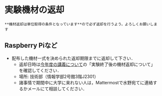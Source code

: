 # 実験機材の返却

```{important}
**機材返却は単位取得の条件となっています**ので必ず返却を行うよう，よろしくお願いします
```

## Raspberry Piなど

- 配布した機材一式を決められた返却期限までに返却して下さい．
  - 返却日時は[今年度の講義について](../schedule)の「実験終了後の機材返却について」を確認してください．
  - 場所: 技術部（情報学部2号館3階J2301）
  - 諸事情で期間中に大学に来れない人は，Mattermostで水野宛てに連絡するかメールにて相談してください．

<!-- ## Intel NUKEなど箱に入っているもの(以下、今年度は関係ありません)

### SSDの初期化

-   OSインストール時に使用した**USBメモリ**を差し込んで，**F10**を押しながら起動してください．

-   起動デバイスの選択画面が表示されたら，USBからFedoraを起動しましょう．

-   **Try Fedora**と**Install to Hard Drive**のボタンが表示されるので，**Try Fedora**を選択してください．

-   英語表記が良くわからない人は，**設定**の**キーボード**で**Language**を日本語に変更してみてください．

-   OSが起動し終わったら，**Terminal(端末)**を起動してください．

-   SSDのデバイス名を確認し，そのデバイスを全消去します．
    -   **fdisk**コマンドでディスク一覧が，例えば**/dev/sda3**のような形式で表示されます．皆さんのサーバ機に搭載しているディスク容量に近いものがSSDです．

-   この処理はSSDを全て「0」で埋めるという処理になります．例えばパーテーションを解放しても，データが消えたように見えますが，実際は管理テーブルを初期化しただけで，ディスク上にはデータが残っています．つまり復元ソフトで復元させることができます．そこで，念のため全てのビットを0で埋めるという処理をすることで，ディスク上のデータを消去することができます（もっと複雑なビット列を書き込む方法もありますがその分時間を要します）．
    -   ただし，SSDもHDDも以下の点を注意してください．
        -   SSDの場合，読み書き回数が寿命に直結するので，なるべく読み書きしないような仕組みが内部的に備わっています．そのため，0で上書きしても実際には書き換えられていないという事もあるようですので注意が必要です．
        -   HDDの場合，残留磁気というものを読み取る事で，元のデータを復元できる可能性もあります．そのため，機密情報を扱う組織では，独自の消去ルールがあります．例えば「**N**o **S**uch **A**gency」とまで言われていた**NSA**(National Security Agency, アメリカ国家安全保障局)では，乱数を二回書き込んだ上で，0で埋めるという処理をしています．

-   この処理にはそこそこ時間がかかります．コマンドが成功すれば，SSDはすべて消去されました．

### USBメモリのフォーマット

-   手元のWindowsを使ってUSBメモリをフォーマットして箱の所定の場所へしまってください．

### PCの解体

-   SSDとメモリをPCから取り外して最初に入っていたビニール袋に入れてください．

-   最後に，同封の写真のとおり，綺麗に箱におさめてください．箱の中にはルータに付属していた短い白のLANケーブルがあれば入れておいてください．

### ルータなど

-   工場出荷維持への初期化をして下さい．

-   調子の悪い機材についてはその旨を記載した付箋を付けておいて下さい
-   すべての作業が終わったら，**レポート提出先メールアドレスに班名と初期化が終わった旨の報告（調子の悪い機材があればそれについての報告）**をしてください．

-->
